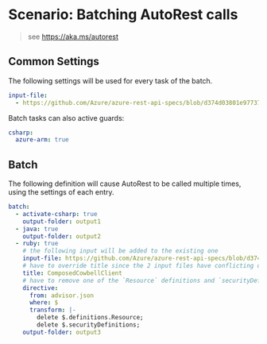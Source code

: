 # Scenario: Batching AutoRest calls

> see https://aka.ms/autorest

## Common Settings

The following settings will be used for every task of the batch.

``` yaml
input-file:
  - https://github.com/Azure/azure-rest-api-specs/blob/d374d03801e97737ddb32e01f20513e7b2bbd9c3/arm-storage/2015-06-15/swagger/storage.json
```

Batch tasks can also active guards:

``` yaml $(activate-csharp)
csharp:
  azure-arm: true
```

## Batch

The following definition will cause AutoRest to be called multiple times, using the settings of each entry.

``` yaml
batch:
  - activate-csharp: true
    output-folder: output1
  - java: true
    output-folder: output2
  - ruby: true
    # the following input will be added to the existing one
    input-file: https://github.com/Azure/azure-rest-api-specs/blob/d374d03801e97737ddb32e01f20513e7b2bbd9c3/arm-advisor/2017-04-19/swagger/advisor.json
    # have to override title since the 2 input files have conflicting ones
    title: ComposedCowbellClient
    # have to remove one of the `Resource` definitions and `securityDefinitions` since descriptions differ
    directive:
      from: advisor.json
      where: $
      transform: |-
        delete $.definitions.Resource;
        delete $.securityDefinitions;
    output-folder: output3
```